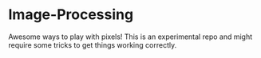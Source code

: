# Image-Processing
Awesome ways to play with pixels! This is an experimental repo and might require some tricks to get things working correctly.
